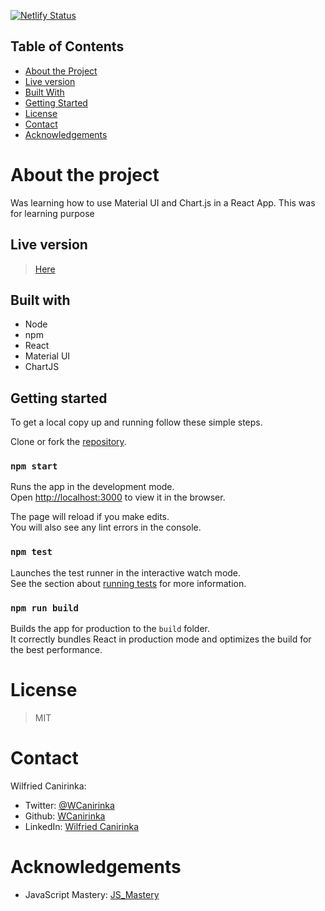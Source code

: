 [![Netlify Status](https://api.netlify.com/api/v1/badges/cbd7117c-11df-4ed3-a9dc-ff96bac3c347/deploy-status)](https://app.netlify.com/sites/sharp-darwin-0a3458/deploys)

## Table of Contents
* [About the Project](#about-the-project)
* [Live version](#live-version)
* [Built With](#built-with)
* [Getting Started](#getting-started)
* [License](#license)
* [Contact](#contact)
* [Acknowledgements](#acknowledgements)

<!-- about-the-project -->
# About the project

Was learning how to use Material UI and Chart.js in a React App. This was for learning purpose

## Live version

> [Here](https://thirsty-benz-e47a7e.netlify.app/)

## Built with

- Node
- npm
- React
- Material UI
- ChartJS

## Getting started

To get a local copy up and running follow these simple steps.

Clone or fork the [repository](https://github.com/WCanirinka/covid19-tracker).

### `npm start`

Runs the app in the development mode.<br />
Open [http://localhost:3000](http://localhost:3000) to view it in the browser.

The page will reload if you make edits.<br />
You will also see any lint errors in the console.

### `npm test`

Launches the test runner in the interactive watch mode.<br />
See the section about [running tests](https://facebook.github.io/create-react-app/docs/running-tests) for more information.

### `npm run build`

Builds the app for production to the `build` folder.<br />
It correctly bundles React in production mode and optimizes the build for the best performance.

# License

> MIT

# Contact

Wilfried Canirinka:

- Twitter: [@WCanirinka](https://twitter.com/WCanirinka)
- Github: [WCanirinka](https://github.com/WCanirinka/)
- LinkedIn: [Wilfried Canirinka](https://www.linkedin.com/in/wilfried-canirinka-884ab0b6/)

# Acknowledgements
- JavaScript Mastery: [JS_Mastery](https://www.youtube.com/watch?v=khJlrj3Y6Ls&list=WL&index=142&t=120s)
